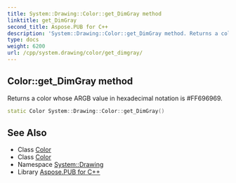 ```yaml
---
title: System::Drawing::Color::get_DimGray method
linktitle: get_DimGray
second_title: Aspose.PUB for C++
description: 'System::Drawing::Color::get_DimGray method. Returns a color whose ARGB value in hexadecimal notation is #FF696969 in C++.'
type: docs
weight: 6200
url: /cpp/system.drawing/color/get_dimgray/
---
```

## Color::get_DimGray method


Returns a color whose ARGB value in hexadecimal notation is #FF696969.

```cpp
static Color System::Drawing::Color::get_DimGray()
```

## See Also

* Class [Color](../)
* Class [Color](../)
* Namespace [System::Drawing](../../)
* Library [Aspose.PUB for C++](../../../)
